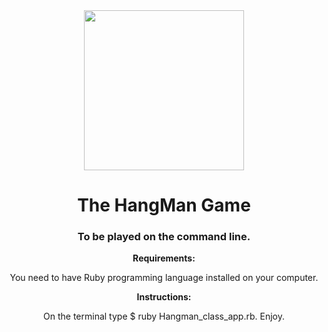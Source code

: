 <div align="center">
 <img height="256" width="256" src="https://upload.wikimedia.org/wikipedia/commons/8/85/Hangman-5.svg"></>
</>

# The HangMan Game


### To be played on the command line.


**Requirements:**

You need to have Ruby programming language installed on your computer.
 
**Instructions:**

On the terminal type $ ruby Hangman_class_app.rb.
Enjoy.
 


